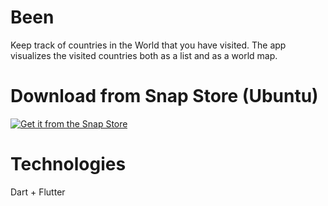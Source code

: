 # Been

Keep track of countries in the World that you have visited. The app visualizes the visited countries both as a list and as a world map.

# Download from Snap Store (Ubuntu)

[![Get it from the Snap Store](https://snapcraft.io/static/images/badges/en/snap-store-black.svg)](https://snapcraft.io/been)

# Technologies

Dart + Flutter
